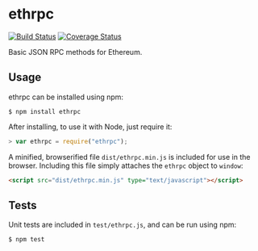 ethrpc
======

[![Build Status](https://travis-ci.org/AugurProject/ethrpc.svg)](https://travis-ci.org/AugurProject/ethrpc)
[![Coverage Status](https://coveralls.io/repos/AugurProject/ethrpc/badge.svg?branch=master&service=github)](https://coveralls.io/github/AugurProject/ethrpc?branch=master)



Basic JSON RPC methods for Ethereum.

Usage
-----

ethrpc can be installed using npm:
```
$ npm install ethrpc
```
After installing, to use it with Node, just require it:
```javascript
> var ethrpc = require("ethrpc");
```
A minified, browserified file `dist/ethrpc.min.js` is included for use in the browser.  Including this file simply attaches the `ethrpc` object to `window`:
```html
<script src="dist/ethrpc.min.js" type="text/javascript"></script>
```

Tests
-----

Unit tests are included in `test/ethrpc.js`, and can be run using npm:
```
$ npm test
```
